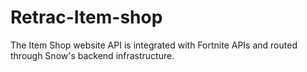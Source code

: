 # Retrac-Item-shop
The Item Shop website API is integrated with Fortnite APIs and routed through Snow's backend infrastructure.
